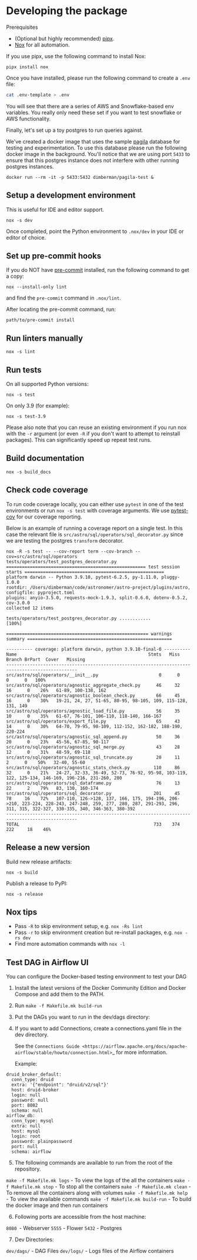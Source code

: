 # Developing the package

Prerequisites

* (Optional but highly recommended) [pipx](https://pypa.github.io/pipx/).
* [Nox](https://nox.thea.codes/) for all automation.

If you use pipx, use the following command to install Nox:

    pipx install nox

Once you have installed, please run the following command to create a `.env` file:

```bash
cat .env-template > .env
```

You will see that there are a series of AWS and Snowflake-based env variables. You really only need these set if you want
to test snowflake or AWS functionality.

Finally, let's set up a toy postgres to run queries against.

We've created a docker image that uses the sample [pagila](https://github.com/devrimgunduz/pagila) database for testing and experimentation.
To use this database please run the following docker image in the background. You'll notice that we are using port `5433` to ensure that
this postgres instance does not interfere with other running postgres instances.

```
docker run --rm -it -p 5433:5432 dimberman/pagila-test &
```


## Setup a development environment

This is useful for IDE and editor support.

    nox -s dev

Once completed, point the Python environment to `.nox/dev` in your IDE or
editor of choice.


## Set up pre-commit hooks

If you do NOT have [pre-commit](https://pre-commit.com/) installed, run the
following command to get a copy:

    nox --install-only lint

and find the `pre-commit` command in `.nox/lint`.

After locating the pre-commit command, run:

    path/to/pre-commit install


## Run linters manually

    nox -s lint


## Run tests

<!-- Tests don't run yet, we're missing `test-connections.yaml`. -->

On all supported Python versions:

    nox -s test

On only 3.9 (for example):

    nox -s test-3.9

Please also note that you can reuse an existing environment if you run nox with the `-r` argument (or even `-R` if you
don't want to attempt to reinstall packages). This can significantly speed up repeat test runs.

## Build documentation

    nox -s build_docs

## Check code coverage

To run code coverage locally, you can either use `pytest` in one of the test environments or
run `nox -s test` with coverage arguments. We use [pytest-cov](https://pypi.org/project/pytest-cov/) for our coverage reporting.

Below is an example of running a coverage report on a single test. In this case the relevant file is `src/astro/sql/operators/sql_decorator.py`
since we are testing the postgres `transform` decorator.

```shell script
nox -R -s test -- --cov-report term --cov-branch --cov=src/astro/sql/operators  tests/operators/test_postgres_decorator.py
===================================================== test session starts =====================================================
platform darwin -- Python 3.9.10, pytest-6.2.5, py-1.11.0, pluggy-1.0.0
rootdir: /Users/dimberman/code/astronomer/astro-project/plugins/astro, configfile: pyproject.toml
plugins: anyio-3.5.0, requests-mock-1.9.3, split-0.6.0, dotenv-0.5.2, cov-3.0.0
collected 12 items

tests/operators/test_postgres_decorator.py ............                                                                 [100%]

====================================================== warnings summary =======================================================

---------- coverage: platform darwin, python 3.9.10-final-0 ----------
Name                                                  Stmts   Miss Branch BrPart  Cover   Missing
-------------------------------------------------------------------------------------------------
src/astro/sql/operators/__init__.py                       0      0      0      0   100%
src/astro/sql/operators/agnostic_aggregate_check.py      46     32     16      0    26%   61-89, 100-138, 162
src/astro/sql/operators/agnostic_boolean_check.py        66     45     16      0    30%   19-21, 24, 27, 51-65, 80-95, 98-105, 109, 115-128, 131, 149
src/astro/sql/operators/agnostic_load_file.py            56     35     10      0    35%   61-67, 76-101, 106-110, 118-140, 166-167
src/astro/sql/operators/export_file.py                   65     43     14      0    30%   64-70, 79-95, 98-109, 112-152, 162-182, 188-190, 220-224
src/astro/sql/operators/agnostic_sql_append.py           50     36     20      0    23%   45-56, 67-85, 90-117
src/astro/sql/operators/agnostic_sql_merge.py            43     28     12      0    31%   48-59, 69-118
src/astro/sql/operators/agnostic_sql_truncate.py         20     11      2      0    50%   32-40, 55-60
src/astro/sql/operators/agnostic_stats_check.py         110     86     32      0    21%   24-27, 32-33, 36-49, 52-73, 76-92, 95-98, 103-119, 122, 125-134, 146-169, 196-216, 231-260, 280
src/astro/sql/operators/sql_dataframe.py                 76     13     22      2    79%   83, 130, 160-174
src/astro/sql/operators/sql_decorator.py                201     45     78     16    72%   107-110, 126->128, 137, 166, 175, 194-196, 206->210, 223-224, 228-243, 247-248, 259, 277, 280, 287, 291-293, 296, 311, 315, 322-327, 330-335, 340, 346-363, 380-392
-------------------------------------------------------------------------------------------------
TOTAL                                                   733    374    222     18    46%
```

## Release a new version

<!-- Not yet verified. -->

Build new release artifacts:

    nox -s build

Publish a release to PyPI:

    nox -s release


## Nox tips

* Pass `-R` to skip environment setup, e.g. `nox -Rs lint`
* Pass `-r` to skip environment creation but re-install packages, e.g. `nox -rs dev`
* Find more automation commands with `nox -l`

## Test DAG in Airflow UI

You can configure the Docker-based testing environment to test your DAG

1. Install the latest versions of the Docker Community Edition and Docker Compose and add them to the PATH.

2. Run ``make -f Makefile.mk build-run`` 

3. Put the DAGs you want to run in the dev/dags directory:

4. If you want to add Connections, create a connections.yaml file in the dev directory.

   See the `Connections Guide <https://airflow.apache.org/docs/apache-airflow/stable/howto/connection.html>`_ for more information.

   Example:

```
druid_broker_default:
  conn_type: druid
  extra: '{"endpoint": "druid/v2/sql"}'
  host: druid-broker
  login: null
  password: null
  port: 8082
  schema: null
airflow_db:
  conn_type: mysql
  extra: null
  host: mysql
  login: root
  password: plainpassword
  port: null
  schema: airflow
```

5. The following commands are available to run from the root of the repository.

  ``make -f Makefile.mk logs`` - To view the logs of the all the containers
  ``make -f Makefile.mk stop`` - To stop all the containers
  ``make -f Makefile.mk clean`` - To remove all the containers along with volumes
  ``make -f Makefile.mk help`` - To view the available commands
  ``make -f Makefile.mk build-run`` - To build the docker image and then run containers

6. Following ports are accessible from the host machine:

  ``8080 ``- Webserver
  ``5555`` - Flower
  ``5432`` - Postgres

7. Dev Directories:

  ``dev/dags/`` - DAG Files
  ``dev/logs/`` - Logs files of the Airflow containers

